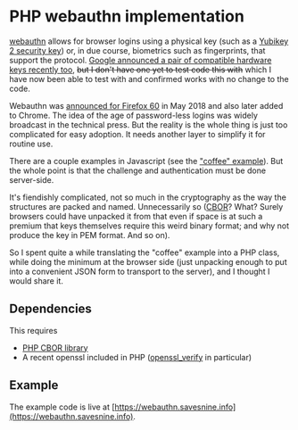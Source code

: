 # PHP webauthn implementation

[webauthn](https://www.w3.org/TR/webauthn/) allows for browser logins
using a physical key (such as a [Yubikey 2 security
key](https://www.yubico.com/product/security-key-by-yubico/)) or, in
due course, biometrics such as fingerprints, that support the
protocol. [Google announced a pair of compatible hardware keys recently
too](https://www.cnet.com/news/google-made-the-titan-key-to-toughen-up-your-online-security/),
<del>but I don't have one yet to test code this with</del> which I have now been able to test with
and confirmed works with no change to the code.

Webauthn was [announced for Firefox
60](https://blog.mozilla.org/blog/2018/05/09/firefox-gets-down-to-business-and-its-personal/)
in May 2018 and also later added to Chrome. The idea of the age of
password-less logins was widely broadcast in the technical press. But
the reality is the whole thing is just too complicated for easy
adoption. It needs another layer to simplify it for routine use.

There are a couple examples in Javascript (see the
["coffee" example](https://webauthn.bin.coffee/)). But the whole point is that the
challenge and authentication must be done server-side.

It's fiendishly complicated, not so much in the cryptography as the
way the structures are packed and named. Unnecessarily so
([CBOR](https://tools.ietf.org/html/rfc7049)? What? Surely browsers
could have unpacked it from that even if space is at such a premium
that keys themselves require this weird binary format; and why not
produce the key in PEM format. And so on).

So I spent quite a while translating the "coffee" example into a PHP
class, while doing the minimum at the browser side (just unpacking
enough to put into a convenient JSON form to transport to the server),
and I thought I would share it.

## Dependencies

This requires

* [PHP CBOR library](https://github.com/2tvenom/CBOREncode)
* A recent openssl included in PHP ([openssl_verify](http://php.net/manual/en/function.openssl-verify.php)
in particular)

## Example

The example code is live at [https://webauthn.savesnine.info](https://webauthn.savesnine.info).
